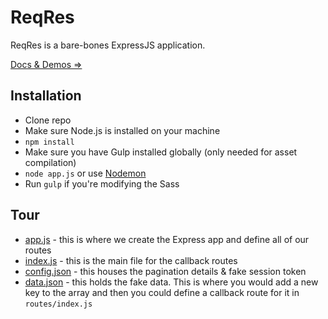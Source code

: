 ReqRes
======

ReqRes is a bare-bones ExpressJS application.

[Docs & Demos ⇒](http://reqr.es)

## Installation

* Clone repo
* Make sure Node.js is installed on your machine
* `npm install`
* Make sure you have Gulp installed globally (only needed for asset compilation)
* `node app.js` or use [Nodemon](https://github.com/remy/nodemon)
* Run `gulp` if you're modifying the Sass

## Tour

* [app.js](https://github.com/benhowdle89/reqres/blob/master/app.js) - this is where we create the Express app and define all of our routes
* [index.js](https://github.com/benhowdle89/reqres/blob/master/routes/index.js) - this is the main file for the callback routes
* [config.json](https://github.com/benhowdle89/reqres/blob/master/config.json) - this houses the pagination details & fake session token
* [data.json](https://github.com/benhowdle89/reqres/blob/master/data.json) - this holds the fake data. This is where you would add a new key to the array and then you could define a callback route for it in `routes/index.js`
